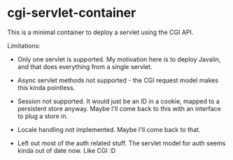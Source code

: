 # cgi-servlet-container

This is a minimal container to deploy a servlet using the CGI API.

Limitations:

* Only one servlet is supported. My motivation here is to deploy Javalin, and that does everything from a single servlet.
* Async servlet methods not supported - the CGI request model makes this kinda pointless.
* Session not supported. It would just be an ID in a cookie, mapped to a persistent store anyway. Maybe I'll come back
to this with an interface to plug a store in.
  
* Locale handling not implemented. Maybe I'll come back to that.
* Left out most of the auth related stuff. The servlet model for auth seems kinda out of date now. Like CGI :D